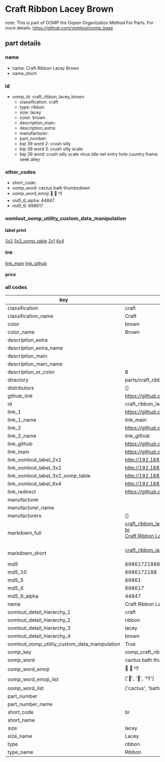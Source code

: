# Craft Ribbon Lacey Brown  

note: This is part of OOMP the Oopen Organization Method For Parts. For more details: https://github.com/oomlout/oomp_base

##  part details
  







### name
* name: Craft Ribbon Lacey Brown
* name_short: 
### id
* oomp_id: craft_ribbon_lacey_brown
  * classification: craft
  * type: ribbon
  * size: lacey
  * color: brown
  * description_main: 
  * description_extra: 
  * manufacturer: 
  * part_number: 
  * bip 39 word 2: crush silly
  * bip 39 word 3: crush silly scale
  * bip 39 word: crush silly scale virus idle net entry hole country frame seek alley

### other_codes
* short_code: 
* oomp_word: cactus bath thumbsdown
* oomp_word_emoji :cactus: :bath: :thumbsdown:
* md5_6_alpha: 44847
* md5_6: 698617






### oomlout_oomp_utility_custom_data_manipulation
#### label print
[3x2](http://192.168.1.245:1112/?label=oomp%2044847)
[3x2_oomp_table](http://192.168.1.108:1112/?label=oomp%2044847)
[2x1](http://192.168.1.242:1112/?label=oomp%2044847)
[6x4](http://192.168.1.55:1112/?label=oomp%2044847)    

#### link

[link_main](https://github.com/oomlout/oomlout_oomp_version_1_messy/tree/main/parts/craft_ribbon_lacey_brown) [link_github](https://github.com/oomlout/oomlout_oomp_version_1_messy/tree/main/parts/craft_ribbon_lacey_brown)                             

#### price







### all codes 
| key | value |  
| --- | --- |  
| classification | craft |  
| classification_name | Craft |  
| color | brown |  
| color_name | Brown |  
| description_extra |  |  
| description_extra_name |  |  
| description_main |  |  
| description_main_name |  |  
| description_or_color | B  |  
| directory | parts/craft_ribbon_lacey_brown |  
| distributors | [] |  
| github_link | https://github.com/oomlout/oomlout_oomp_part_src/tree/main/parts/craft_ribbon_lacey_brown |  
| id | craft_ribbon_lacey_brown |  
| link_1 | https://github.com/oomlout/oomlout_oomp_version_1_messy/tree/main/parts/craft_ribbon_lacey_brown |  
| link_1_name | link_main |  
| link_2 | https://github.com/oomlout/oomlout_oomp_version_1_messy/tree/main/parts/craft_ribbon_lacey_brown |  
| link_2_name | link_github |  
| link_github | https://github.com/oomlout/oomlout_oomp_version_1_messy/tree/main/parts/craft_ribbon_lacey_brown |  
| link_main | https://github.com/oomlout/oomlout_oomp_version_1_messy/tree/main/parts/craft_ribbon_lacey_brown |  
| link_oomlout_label_2x1 | http://192.168.1.242:1112/?label=oomp%2044847 |  
| link_oomlout_label_3x2 | http://192.168.1.245:1112/?label=oomp%2044847 |  
| link_oomlout_label_3x2_oomp_table | http://192.168.1.108:1112/?label=oomp%2044847 |  
| link_oomlout_label_6x4 | http://192.168.1.55:1112/?label=oomp%2044847 |  
| link_redirect | https://github.com/oomlout/oomlout_oomp_version_1_messy/tree/main/parts/craft_ribbon_lacey_brown |  
| manufacturer |  |  
| manufacturer_name |  |  
| manufacturers | [] |  
| markdown_full | [craft_ribbon_lacey_brown](none)<br>[br](none)<br>[Craft Ribbon Lacey Brown](none)<br><br> |  
| markdown_short | [craft_ribbon_lacey_brown](none)<br><br> |  
| md5 | 69861721886ca97652b85f49803229a8 |  
| md5_10 | 6986172188 |  
| md5_5 | 69861 |  
| md5_6 | 698617 |  
| md5_6_alpha | 44847 |  
| name | Craft Ribbon Lacey Brown |  
| oomlout_detail_hierarchy_1 | craft |  
| oomlout_detail_hierarchy_2 | ribbon |  
| oomlout_detail_hierarchy_3 | lacey |  
| oomlout_detail_hierarchy_4 | brown |  
| oomlout_oomp_utility_custom_data_manipulation | True |  
| oomp_key | oomp_craft_ribbon_lacey_brown |  
| oomp_word | cactus bath thumbsdown |  
| oomp_word_emoji | :cactus: :bath: :thumbsdown: |  
| oomp_word_emoji_list | [':cactus:', ':bath:', ':thumbsdown:'] |  
| oomp_word_list | ['cactus', 'bath', 'thumbsdown'] |  
| part_number |  |  
| part_number_name |  |  
| short_code | br |  
| short_name |  |  
| size | lacey |  
| size_name | Lacey |  
| type | ribbon |  
| type_name | Ribbon |  
